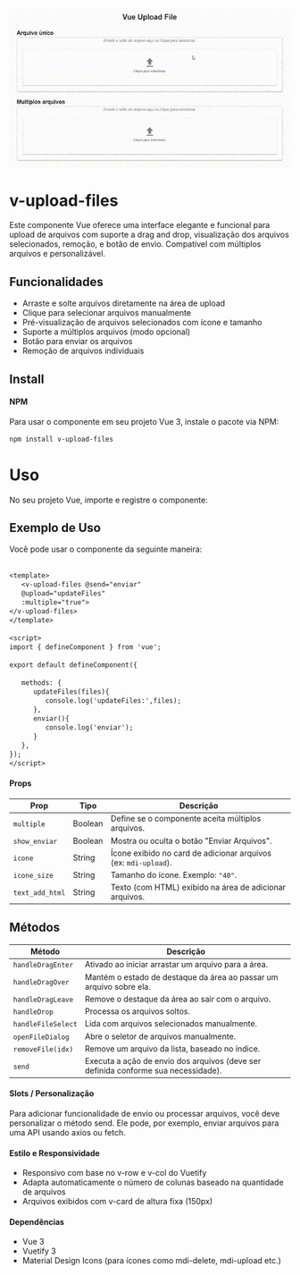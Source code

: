 ![Gif](public/movie.gif)

# v-upload-files
Este componente Vue oferece uma interface elegante e funcional para upload de arquivos com suporte a drag and drop, visualização dos arquivos selecionados, remoção, e botão de envio. Compatível com múltiplos arquivos e personalizável.


## Funcionalidades
* Arraste e solte arquivos diretamente na área de upload
* Clique para selecionar arquivos manualmente
* Pré-visualização de arquivos selecionados com ícone e tamanho
* Suporte a múltiplos arquivos (modo opcional)
* Botão para enviar os arquivos
* Remoção de arquivos individuais

## Install 
#### NPM 
Para usar o componente em seu projeto Vue 3, instale o pacote via NPM:

```bash 
npm install v-upload-files
``` 
# Uso
No seu projeto Vue, importe e registre o componente:

## Exemplo de Uso
Você pode usar o componente da seguinte maneira:

```vue

<template>
   <v-upload-files @send="enviar" 
   @upload="updateFiles" 
   :multiple="true">
</v-upload-files>
</template>

<script>
import { defineComponent } from 'vue';

export default defineComponent({

   methods: {
      updateFiles(files){
         console.log('updateFiles:',files);
      },
      enviar(){
         console.log('enviar');
      }
   },
});
</script>

```
#### Props
| Prop            | Tipo    | Descrição                                                       |
| --------------- | ------- | --------------------------------------------------------------- |
| `multiple`      | Boolean | Define se o componente aceita múltiplos arquivos.               |
| `show_enviar`   | Boolean | Mostra ou oculta o botão "Enviar Arquivos".                     |
| `icone`         | String  | Ícone exibido no card de adicionar arquivos (ex: `mdi-upload`). |
| `icone_size`    | String  | Tamanho do ícone. Exemplo: `"40"`.                              |
| `text_add_html` | String  | Texto (com HTML) exibido na área de adicionar arquivos.         |


## Métodos

| Método             | Descrição                                                                          |
| ------------------ | ---------------------------------------------------------------------------------- |
| `handleDragEnter`  | Ativado ao iniciar arrastar um arquivo para a área.                                |
| `handleDragOver`   | Mantém o estado de destaque da área ao passar um arquivo sobre ela.                |
| `handleDragLeave`  | Remove o destaque da área ao sair com o arquivo.                                   |
| `handleDrop`       | Processa os arquivos soltos.                                                       |
| `handleFileSelect` | Lida com arquivos selecionados manualmente.                                        |
| `openFileDialog`   | Abre o seletor de arquivos manualmente.                                            |
| `removeFile(idx)`  | Remove um arquivo da lista, baseado no índice.                                     |
| `send`             | Executa a ação de envio dos arquivos (deve ser definida conforme sua necessidade). |


#### Slots / Personalização
Para adicionar funcionalidade de envio ou processar arquivos, você deve personalizar o método send. Ele pode, por exemplo, enviar arquivos para uma API usando axios ou fetch.


#### Estilo e Responsividade
* Responsivo com base no v-row e v-col do Vuetify
* Adapta automaticamente o número de colunas baseado na quantidade de arquivos
* Arquivos exibidos com v-card de altura fixa (150px)

#### Dependências
* Vue 3
* Vuetify 3
* Material Design Icons (para ícones como mdi-delete, mdi-upload etc.)
